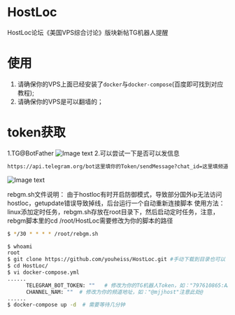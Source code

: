 # HostLoc

HostLoc论坛《美国VPS综合讨论》版块新帖TG机器人提醒

# 使用

1. 请确保你的VPS上面已经安装了`docker`与`docker-compose`(百度即可找到对应教程);
2. 请确保你的VPS是可以翻墙的；

# token获取
1.TG@BotFather
![Image text](https://233404.xyz/images/2020/06/22/QsQWxA2ceg/Snipaste_2020-06-22_07-58-10.png)
2.可以尝试一下是否可以发信息
```bash
https://api.telegram.org/bot这里填你的Token/sendMessage?chat_id=这里填频道id注意要加@&text=测试测试
```
![Image text](https://233404.xyz/images/2020/06/22/OXmj4dxYHA/Snipaste_2020-06-22_08-17-30.png)

rebgm.sh文件说明：
由于hostloc有时开启防御模式，导致部分国外ip无法访问hostloc，getupdate错误导致掉线，后台运行一个自动重新连接脚本
使用方法：linux添加定时任务，rebgm.sh存放在root目录下，然后启动定时任务，注意，rebgm脚本里的cd /root/HostLoc需要修改为你的脚本的路径
```bash
$ */30 * * * * /root/rebgm.sh
```
```bash
$ whoami
root
$ git clone https://github.com/youheiss/HostLoc.git #手动下载到目录也可以
$ cd HostLoc/
$ vi docker-compose.yml
......
      TELEGRAM_BOT_TOKEN: ""   # 修改为你的TG机器人Token，如："797610865:AAHdrMSDAVxSDAV_QQOKMKCqPLKJhuEA3A8"
      CHANNEL_NAM: ""  # 修改为你的频道地址，如："@mjjhost"注意此处@
......
$ docker-compose up -d  # 需要等待几分钟
```

